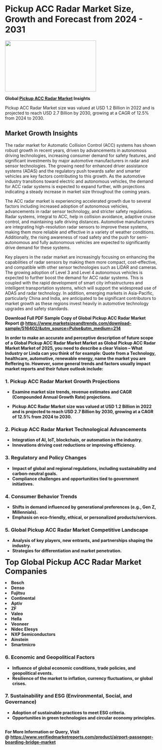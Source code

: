 <H1>Pickup ACC Radar Market Size, Growth and Forecast from 2024 - 2031</H1><img class="aligncenter size-medium wp-image-584254" src="https://thirdeyenews.in/wp-content/uploads/2024/09/Global-Market-Research-300x168.jpeg" alt="" width="300" height="168" /><p><strong>Global&nbsp;<a href="https://www.marketsizeandtrends.com/download-sample/516402/&amp;utm_source=Pulse&amp;utm_medium=214">Pickup ACC Radar Market</a> Insights</strong></p><p>Pickup ACC Radar Market size was valued at USD 1.2 Billion in 2022 and is projected to reach USD 2.7 Billion by 2030, growing at a CAGR of 12.5% from 2024 to 2030.</p><p><h2>Market Growth Insights</h2> <p>The radar market for Automatic Collision Control (ACC) systems has shown robust growth in recent years, driven by advancements in autonomous driving technologies, increasing consumer demand for safety features, and significant investments by major automotive manufacturers in radar and sensor technologies. The growing need for enhanced driver assistance systems (ADAS) and the regulatory push towards safer and smarter vehicles are key factors contributing to this growth. As the automotive industry transitions toward electric and autonomous vehicles, the demand for ACC radar systems is expected to expand further, with projections indicating a steady increase in market size throughout the coming years.</p> <p><strong></strong></p> <p>The ACC radar market is experiencing accelerated growth due to several factors including increased adoption of autonomous vehicles, advancements in radar sensor technology, and stricter safety regulations. Radar systems, integral to ACC, help in collision avoidance, adaptive cruise control, and maintaining safe driving distances. Automotive manufacturers are integrating high-resolution radar sensors to improve these systems, making them more reliable and effective in a variety of weather conditions. Additionally, the rising awareness of road safety and the push for semi-autonomous and fully autonomous vehicles are expected to significantly drive demand for these systems.</p> <p>Key players in the radar market are increasingly focusing on enhancing the capabilities of radar sensors by making them more compact, cost-effective, and compatible with other sensor technologies such as LiDAR and cameras. The growing adoption of Level 3 and Level 4 autonomous vehicles is expected to further boost the demand for ACC radar systems. This is coupled with the rapid development of smart city infrastructures and intelligent transportation systems, which will support the widespread use of ADAS and radar technology. In addition, emerging markets in Asia-Pacific, particularly China and India, are anticipated to be significant contributors to market growth as these regions invest heavily in automotive technology upgrades and safety standards.</p> <p><strong></p><p><span class=""><strong>Download Full PDF Sample Copy of Global Pickup ACC Radar Market Report</strong> @ <a href="https://www.marketsizeandtrends.com/download-sample/516402/&amp;utm_source=Pulse&amp;utm_medium=214" target="_blank">https://www.marketsizeandtrends.com/download-sample/516402/&amp;utm_source=Pulse&amp;utm_medium=214</a></span></p><p>In order to make an accurate and perceptive description of future scope of a Global&nbsp;Pickup ACC Radar Market Market as Global&nbsp;Pickup ACC Radar Market Market of 2025, you need to describe a clear Vision &ndash; What Industry or Linda can you think of for example: Quote from a Technology, healthcare, automotive, renewable energy, name the market you are Reffering to. However, some general trends and factors usually impact market reports and their future outlook include:</p><h3>1.&nbsp;<strong>Pickup ACC Radar Market Growth Projections</strong></h3><ul><li>Examine market size trends, revenue estimates and CAGR (Compounded Annual Growth Rate) projections.</li><li><p>Pickup ACC Radar Market size was valued at USD 1.2 Billion in 2022 and is projected to reach USD 2.7 Billion by 2030, growing at a CAGR of 12.5% from 2024 to 2030.</p></li></ul><h3>2.&nbsp;<strong>Pickup ACC Radar Market Technological Advancements</strong></h3><ul><li>Integration of AI, IoT, blockchain, or automation in the industry.</li><li>Innovations driving cost reductions or improving efficiency.</li></ul><h3>3.&nbsp;<strong>Regulatory and Policy Changes</strong></h3><ul><li>Impact of global and regional regulations, including sustainability and carbon-neutral goals.</li><li>Compliance challenges and opportunities tied to government initiatives.</li></ul><h3>4.&nbsp;<strong>Consumer Behavior Trends</strong></h3><ul><li>Shifts in demand influenced by generational preferences (e.g., Gen Z, Millennials).</li><li>Emphasis on eco-friendly, ethical, or personalized products/services.</li></ul><h3>5.&nbsp;<strong>Global Pickup ACC Radar Market Competitive Landscape</strong></h3><ul><li>Analysis of key players, new entrants, and partnerships shaping the industry.</li><li>Strategies for differentiation and market penetration.</li></ul><p data-pm-slice="1 1 []"><span style="color: inherit; font-family: inherit; font-size: 25px;">Top Global Pickup ACC Radar Market Companies</span></p><div class="" data-test-id=""><p><li>Bosch</li><li> Denso</li><li> Fujitsu</li><li> Continental</li><li> Aptiv</li><li> ZF</li><li> Valeo</li><li> Hella</li><li> Veoneer</li><li> Nidec Elesys</li><li> NXP Semiconductors</li><li> Ainstein</li><li> Smartmicro</li></p></div><h3>6.&nbsp;<strong>Economic and Geopolitical Factors</strong></h3><ul><li>Influence of global economic conditions, trade policies, and geopolitical events.</li><li>Resilience of the market to inflation, currency fluctuations, or global crises.</li></ul><h3>7.&nbsp;<strong>Sustainability and ESG (Environmental, Social, and Governance)</strong></h3><ul><li>Adoption of sustainable practices to meet ESG criteria.</li><li>Opportunities in green technologies and circular economy principles.</li></ul><h2><strong style="font-size: 14px;">For More Information or Query, Visit @&nbsp;</strong><a style="background-color: #ffffff; font-size: 14px;" href="https://www.marketsizeandtrends.com/report/pickup-acc-radar-market/" target="_blank">https://www.verifiedmarketreports.com/product/airport-passenger-boarding-bridge-market</a></h2>

